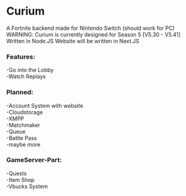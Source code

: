 # Curium
A Fortnite backend made for Nintendo Switch (should work for PC)
WARNING: Curium is currently designed for Season 5 [V5.30 - V5.41]
Written in Node.JS
Website will be written in Next.JS

### Features:
-Go into the Lobby
<br>
-Watch Replays



### Planned:
-Account System with website
<br>
-Cloudstorage
<br>
-XMPP
<br>
-Matchmaker
<br>
-Queue
<br>
-Battle Pass
<br>
-maybe more
<br>

### GameServer-Part:
-Quests
<br>
-Item Shop
<br>
-Vbucks System
<br>
